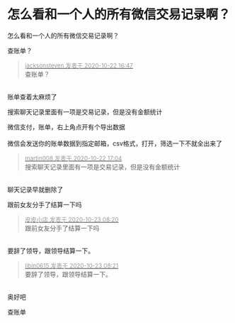 # 怎么看和一个人的所有微信交易记录啊？


怎么看和一个人的所有微信交易记录啊？<img id="aimg_L1P63" onclick="zoom(this, this.src, 0, 0, 0)" class="zoom" src="https://cdn.jsdelivr.net/gh/hishis/forum-master/public/images/patch.gif" onmouseover="img_onmouseoverfunc(this)" onload="thumbImg(this)" border="0" alt="" />

查账单？

<div class="quote"><blockquote><font size="2"><a href="https://www.hostloc.com/forum.php?mod=redirect&amp;goto=findpost&amp;pid=9336633&amp;ptid=757212" target="_blank"><font color="#999999">jacksonsteven 发表于 2020-10-22 16:47</font></a></font><br />
查账单？</blockquote></div><br />
账单查着太麻烦了

搜索聊天记录里面有一项是交易记录，但是没有金额统计

微信支付，账单，右上角点开有个导出数据<br />
<br />
微信会发送你的账单数据到指定邮箱，csv格式，打开，筛选一下不就全出来了

<div class="quote"><blockquote><font size="2"><a href="https://www.hostloc.com/forum.php?mod=redirect&amp;goto=findpost&amp;pid=9336722&amp;ptid=757212" target="_blank"><font color="#999999">martin008 发表于 2020-10-22 17:04</font></a></font><br />
搜索聊天记录里面有一项是交易记录，但是没有金额统计</blockquote></div><br />
聊天记录早就删除了<img id="aimg_yHnXE" onclick="zoom(this, this.src, 0, 0, 0)" class="zoom" src="https://cdn.jsdelivr.net/gh/hishis/forum-master/public/images/patch.gif" onmouseover="img_onmouseoverfunc(this)" onload="thumbImg(this)" border="0" alt="" />

跟前女友分手了结算一下吗

<div class="quote"><blockquote><font size="2"><a href="https://www.hostloc.com/forum.php?mod=redirect&amp;goto=findpost&amp;pid=9339216&amp;ptid=757212" target="_blank"><font color="#999999">皮皮小店 发表于 2020-10-23 08:20</font></a></font><br />
跟前女友分手了结算一下吗</blockquote></div><br />
要辞了领导，跟领导结算一下。<img id="aimg_otcT1" onclick="zoom(this, this.src, 0, 0, 0)" class="zoom" src="https://cdn.jsdelivr.net/gh/hishis/forum-master/public/images/patch.gif" onmouseover="img_onmouseoverfunc(this)" onload="thumbImg(this)" border="0" alt="" />

<div class="quote"><blockquote><font size="2"><a href="https://www.hostloc.com/forum.php?mod=redirect&amp;goto=findpost&amp;pid=9339222&amp;ptid=757212" target="_blank"><font color="#999999">libin0615 发表于 2020-10-23 08:21</font></a></font><br />
要辞了领导，跟领导结算一下。</blockquote></div><br />
奥好吧<img id="aimg_PFAbF" onclick="zoom(this, this.src, 0, 0, 0)" class="zoom" src="https://cdn.jsdelivr.net/gh/hishis/forum-master/public/images/patch.gif" onmouseover="img_onmouseoverfunc(this)" onload="thumbImg(this)" border="0" alt="" />

查账单
